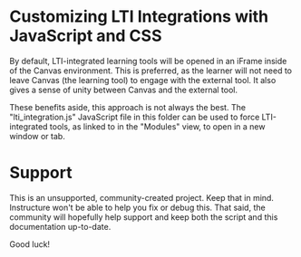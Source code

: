 Customizing LTI Integrations with JavaScript and CSS
======

By default, LTI-integrated learning tools will be opened in an
iFrame inside of the Canvas environment. This is preferred, as
the learner will not need to leave Canvas (the learning tool)
to engage with the external tool. It also gives a sense of
unity between Canvas and the external tool.

These benefits aside, this approach is not always the best. The
"lti_integration.js" JavaScript file in this folder can be used
to force LTI-integrated tools, as linked to in the "Modules"
view, to open in a new window or tab.

Support
======

This is an unsupported, community-created project. Keep that in 
mind. Instructure won't be able to help you fix or debug this.
That said, the community will hopefully help support and keep
both the script and this documentation up-to-date.

Good luck!
